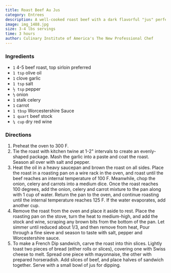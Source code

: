 ```yaml
---
title: Roast Beef Au Jus
category: Entrees
description: A well-cooked roast beef with a dark flavorful "jus" perfect for a French Dip sandwich. This method is fairly foolproof, and yields a good roast with a large pink center.
image: img_1488.jpg
size: 3-4 lbs servings
time: 3 hours
author: Culinary Institute of America's The New Professional Chef
---
```


### Ingredients

* `1` 4-5 beef roast, top sirloin preferred
* `1 tsp` olive oil
* `1` clove garlic
* `1 tsp` salt
* `½ tsp` pepper
* `½` onion
* `1` stalk celery
* `1` carrot
* `1 tbsp` Worcestershire Sauce
* `1 quart` beef stock
* `¼ cup` dry red wine

### Directions

1. Preheat the oven to 300 F.
2. Tie the roast with kitchen twine at 1-2" intervals to create an evenly-shaped package. Mash the garlic into a paste and coat the roast. Season all over with salt and pepper.
3. Heat the oil in a heavy saucepan and brown the roast on all sides. Place the roast in a roasting pan on a wire rack in the oven, and roast until the beef reaches an internal temperature of 100 F. Meanwhile, chop the onion, celery and carrots into a medium dice. Once the roast reaches 100 degrees, add the onion, celery and carrot mixture to the pan along with 1 cup of water. Return the pan to the oven, and continue roasting until the internal temperature reaches 125 F. If the water evaporates, add another cup.
4. Remove the roast from the oven and place it aside to rest. Place the roasting pan on the stove, turn the heat to medium-high, and add the stock and wine, scraping any brown bits from the bottom of the pan. Let simmer until reduced about 1/3, and then remove from heat, Pour through a fine sieve and season to taste with salt, pepper and Worcestershire sauce.
5. To make a French Dip sandwich, carve the roast into thin slices. Lightly toast two pieces of bread (either rolls or slices), covering one with Swiss cheese to melt. Spread one piece with mayonnaise, the other with prepared horseradish. Add slices of beef, and place halves of sandwich together. Serve with a small bowl of jus for dipping.